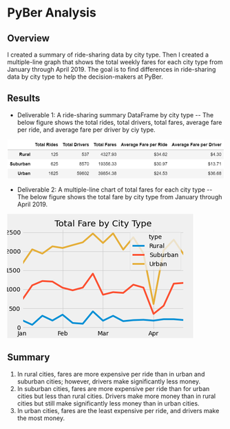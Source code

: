 # PyBer Analysis

## Overview
I created a summary of ride-sharing data by city type.  Then I created a multiple-line graph that shows the total weekly fares for each city type from January through April 2019.  The goal is to find differences in ride-sharing data by city type to help the decision-makers at PyBer.

## Results

- Deliverable 1: A ride-sharing summary DataFrame by city type 
-- The below figure shows the total rides, total drivers, total fares, average fare per ride, and average fare per driver by ciy type.

![PyBer Ride Share Summary](analysis/PyBer_Ride_Share_Summary.png)

- Deliverable 2: A multiple-line chart of total fares for each city type
-- The below figure shows the total fare by city type from January through April 2019.

![PyBer fare summary](analysis/PyBer_fare_summary.png)

## Summary
1. In rural cities, fares are more expensive per ride than in urban and suburban cities; however, drivers make significantly less money.
2. In suburban cities, fares are more expensive per ride than for urban cities but less than rural cities.  Drivers make more money than in rural cities but still make significantly less money than in urban cities.
3. In urban cities, fares are the least expensive per ride, and drivers make the most money.
